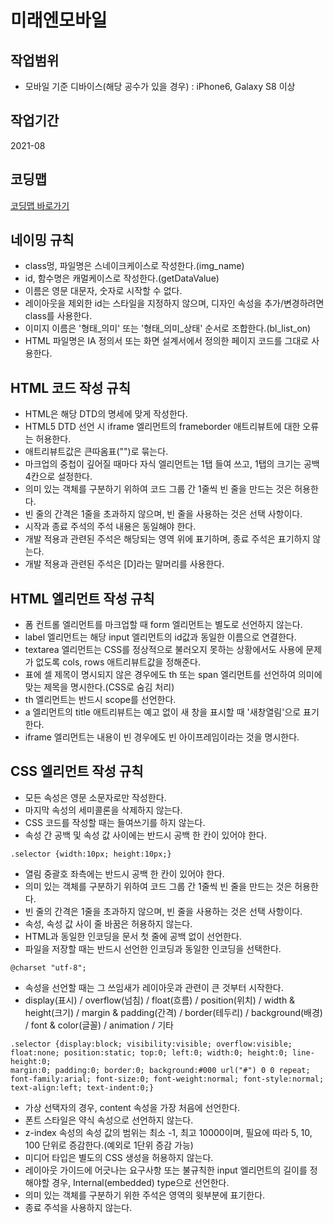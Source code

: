 # 미래엔모바일

## 작업범위

- 모바일 기준 디바이스(해당 공수가 있을 경우) : iPhone6, Galaxy S8 이상

## 작업기간

2021-08

## 코딩맵

[코딩맵 바로가기](https://purymaster.github.io/mirae_n/index.html)

## 네이밍 규칙

- class멍, 파일명은 스네이크케이스로 작성한다.(img_name)
- id, 함수명은 캐멀케이스로 작성한다.(getDataValue)
- 이름은 영문 대문자, 숫자로 시작할 수 없다.
- 레이아웃을 제외한 id는 스타일을 지정하지 않으며, 디자인 속성을 추가/변경하려면 class를 사용한다.
- 이미지 이름은 '형태_의미' 또는 '형태_의미_상태' 순서로 조합한다.(bl_list_on)
- HTML 파일명은 IA 정의서 또는 화면 설계서에서 정의한 페이지 코드를 그대로 사용한다.

## HTML 코드 작성 규칙

- HTML은 해당 DTD의 명세에 맞게 작성한다.
- HTML5 DTD 선언 시 iframe 엘리먼트의 frameborder 애트리뷰트에 대한 오류는 허용한다.
- 애트리뷰트값은 큰따옴표("")로 묶는다.
- 마크업의 중첩이 깊어질 때마다 자식 엘리먼트는 1탭 들여 쓰고, 1탭의 크기는 공백 4칸으로 설정한다.
- 의미 있는 객체를 구분하기 위하여 코드 그룹 간 1줄씩 빈 줄을 만드는 것은 허용한다.
- 빈 줄의 간격은 1줄을 초과하지 않으며, 빈 줄을 사용하는 것은 선택 사항이다.
- 시작과 종료 주석의 주석 내용은 동일해야 한다.
- 개발 적용과 관련된 주석은 해당되는 영역 위에 표기하며, 종료 주석은 표기하지 않는다.
- 개발 적용과 관련된 주석은 [D]라는 말머리를 사용한다.

## HTML 엘리먼트 작성 규칙

- 폼 컨트롤 엘리먼트를 마크업할 때 form 엘리먼트는 별도로 선언하지 않는다.
- label 엘리먼트는 해당 input 엘리먼트의 id값과 동일한 이름으로 연결한다.
- textarea 엘리먼트는 CSS를 정상적으로 불러오지 못하는 상황에서도 사용에 문제가 없도록 cols, rows 애트리뷰트값을 정해준다.
- 표에 셀 제목이 명시되지 않은 경우에도 th 또는 span 엘리먼트를 선언하여 의미에 맞는 제목을 명시한다.(CSS로 숨김 처리)
- th 엘리먼트는 반드시 scope를 선언한다.
- a 엘리먼트의 title 애트리뷰트는 예고 없이 새 창을 표시할 때 '새창열림'으로 표기한다.
- iframe 엘리먼트는 내용이 빈 경우에도 빈 아이프레임이라는 것을 명시한다.

## CSS 엘리먼트 작성 규칙

- 모든 속성은 영문 소문자로만 작성한다.
- 마지막 속성의 세미콜론을 삭제하지 않는다.
- CSS 코드를 작성할 때는 들여쓰기를 하지 않는다.
- 속성 간 공백 및 속성 값 사이에는 반드시 공백 한 칸이 있어야 한다.

~~~
.selector {width:10px; height:10px;}
~~~

- 열림 중괄호 좌측에는 반드시 공백 한 칸이 있어야 한다.
- 의미 있는 객체를 구분하기 위하여 코드 그룹 간 1줄씩 빈 줄을 만드는 것은 허용한다.
- 빈 줄의 간격은 1줄을 초과하지 않으며, 빈 줄을 사용하는 것은 선택 사항이다.
- 속성, 속성 값 사이 줄 바꿈은 허용하지 않는다.
- HTML과 동일한 인코딩을 문서 첫 줄에 공백 없이 선언한다.
- 파일을 저장할 때는 반드시 선언한 인코딩과 동일한 인코딩을 선택한다.

~~~
@charset "utf-8";
~~~

- 속성을 선언할 때는 그 쓰임새가 레이아웃과 관련이 큰 것부터 시작한다.
- display(표시) / overflow(넘침) / float(흐름) / position(위치) / width & height(크기) / margin & padding(간격) / border(테두리) / background(배경) / font & color(글꼴) / animation / 기타

~~~
.selector {display:block; visibility:visible; overflow:visible; float:none; position:static; top:0; left:0; width:0; height:0; line-height:0;
margin:0; padding:0; border:0; background:#000 url("#") 0 0 repeat; font-family:arial; font-size:0; font-weight:normal; font-style:normal;
text-align:left; text-indent:0;}
~~~

- 가상 선택자의 경우, content 속성을 가장 처음에 선언한다.
- 폰트 스타일은 약식 속성으로 선언하지 않는다.
- z-index 속성의 속성 값의 범위는 최소 -1, 최고 10000이며, 필요에 따라 5, 10, 100 단위로 증감한다.(예외로 1단위 증감 가능)
- 미디어 타입은 별도의 CSS 생성을 허용하지 않는다.
- 레이아웃 가이드에 어긋나는 요구사항 또는 불규칙한 input 엘리먼트의 길이를 정해야할 경우, Internal(embedded) type으로 선언한다.
- 의미 있는 객체를 구분하기 위한 주석은 영역의 윗부분에 표기한다.
- 종료 주석을 사용하지 않는다.